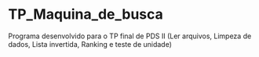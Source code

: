 # TP_Maquina_de_busca
Programa desenvolvido para o TP final de PDS II (Ler arquivos, Limpeza de dados, Lista invertida, Ranking e teste de unidade)
